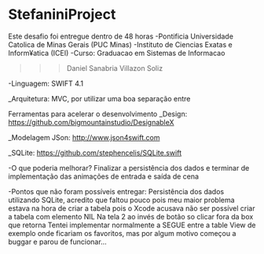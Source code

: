 # StefaniniProject
Este desafio foi entregue dentro de 48 horas
-Pontificia Universidade Catolica de Minas Gerais (PUC Minas)
-Instituto de Ciencias Exatas e Inform¥atica (ICEI)
-Curso: Graduacao em Sistemas de Informacao
>>>Daniel Sanabria Villazon Soliz

-Linguagem:
	SWIFT 4.1

_Arquitetura:
MVC, por utilizar uma boa separação entre 

Ferramentas para acelerar o desenvolvimento
_Design:
https://github.com/bigmountainstudio/DesignableX

_Modelagem JSon:
http://www.json4swift.com

_SQLite:
https://github.com/stephencelis/SQLite.swift


-O que poderia melhorar?
	Finalizar a persistência dos dados e terminar de implementação das animações de entrada e saída de cena

-Pontos que não foram possíveis entregar:
	Persistência dos dados utilizando SQLite, acredito que faltou pouco pois meu maior problema estava na hora de criar a tabela pois o Xcode acusava não ser possível criar a tabela com elemento NIL
	Na tela 2 ao invés de botão so clicar fora da box que retorna
	Tentei implementar normalmente a SEGUE entre a table View de exemplo onde ficariam os favoritos, mas por algum motivo começou a buggar e parou de funcionar...
